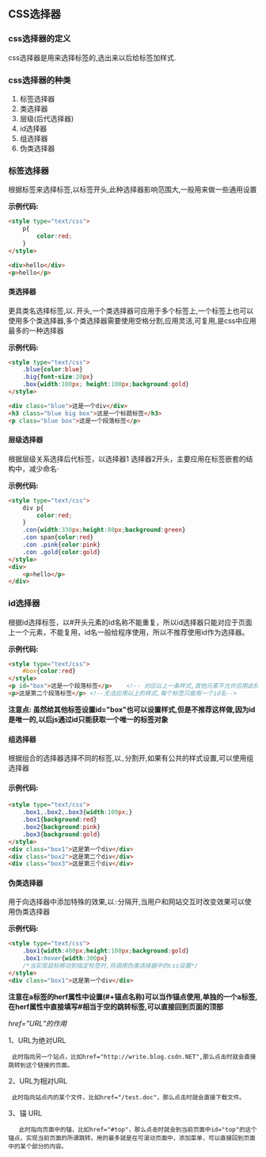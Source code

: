 ## CSS选择器

### css选择器的定义

css选择器是用来选择标签的,选出来以后给标签加样式.

### css选择器的种类

1. 标签选择器
2. 类选择器
3. 层级(后代选择器)
4. id选择器
5. 组选择器
6. 伪类选择器



### 标签选择器

根据标签来选择标签,以标签开头,此种选择器影响范围大,一般用来做一些通用设置

__示例代码:__

```html
<style type="text/css">
	p{
		color:red;
	}
</style>

<div>hello</div>
<p>hello</p>
```



#### 类选择器

更具类名选择标签,以`.`开头,一个类选择器可应用于多个标签上,一个标签上也可以使用多个类选择器,多个类选择器需要使用空格分割,应用灵活,可复用,是css中应用最多的一种选择器

__示例代码:__

```html
<style type="text/css">
	.blue{color:blue}
	.big{font-size:20px}
	.box{width:100px; height:100px;background:gold}
</style>

<div class="blue">这是一个div</div>
<h3 class="blue big box">这是一个标题标签</h3>
<p class="blue box">这是一个段落标签</p>
```



#### 层级选择器

根据层级关系选择后代标签，以选择器1 选择器2开头，主要应用在标签嵌套的结构中，减少命名·

__示例代码:__

```html
<style type="text/css">
    div p{
        color:red;
    }
    .con{width:330px;height:80px;background:green}
    .con span{color:red}
    .con .pink{color:pink}
    .con .gold{color:gold}
</style>
<div>
    <p>hello</p>
</div>
```



### id选择器

根据id选择标签，以#开头元素的id名称不能重复，所以id选择器只能对应于页面上一个元素，不能复用，id名一般给程序使用，所以不推荐使用id作为选择器。

__示例代码:__

```html
<style type="text/css">
    #box{color:red}
</style>
<p id="box">这是一个段落标签</p>	<!-- 对应以上一条样式,其他元素不允许应用此样式-->
<p>这是第二个段落标签</p> <!--无法应用以上的样式,每个标签只能有一个id名-->
```

__注意点: 虽然给其他标签设置id="box"也可以设置样式,但是不推荐这样做,因为id是唯一的,以后js通过id只能获取一个唯一的标签对象__



#### 组选择器

根据组合的选择器选择不同的标签,以`,`分割开,如果有公共的样式设置,可以使用组选择器

#### 示例代码:

```html
<style type="text/css">
    .box1,.box2,.box3{width:100px;}
    .box1{background:red}
    .box2{background:pink}
    .box3{background:gold}
</style>
<div class="box1">这是第一个div</div>
<div class="box2">这是第二个div</div>
<div class="box3">这是第三个div</div>
```



#### 伪类选择器

用于向选择器中添加特殊的效果,以`:`分隔开,当用户和网站交互时改变效果可以使用伪类选择器

__示例代码:__

```html
<style type="text/css">
    .box1{width:400px;height:100px;background:gold}
    .box1:hover{width:300px}
    /*当实现鼠标移动到指定标签时,将调用伪类选择器中的css设置*/
</style>
<div class="box1">这是第一个div</div>
```





__注意在a<a>标签的herf属性中设置(#+锚点名称)可以当作锚点使用,单独的一个a标签,在herf属性中直接填写#相当于空的跳转标签,可以直接回到页面的顶部__

_href=”URL”的作用_

1、URL为绝对URL

```
 此时指向另一个站点，比如href="http://write.blog.csdn.NET",那么点击时就会直接跳转到这个链接的页面。
```

2、URL为相对URL

```
 此时指向站点内的某个文件，比如href="/test.doc"，那么点击时就会直接下载文件。
```

3、锚 URL

```
   此时指向页面中的锚，比如href="#top"，那么点击时就会到当前页面中id="top"的这个锚点，实现当前页面的所谓跳转。用的最多就是在可滚动页面中，添加菜单，可以直接回到页面中的某个部分的内容。
```
